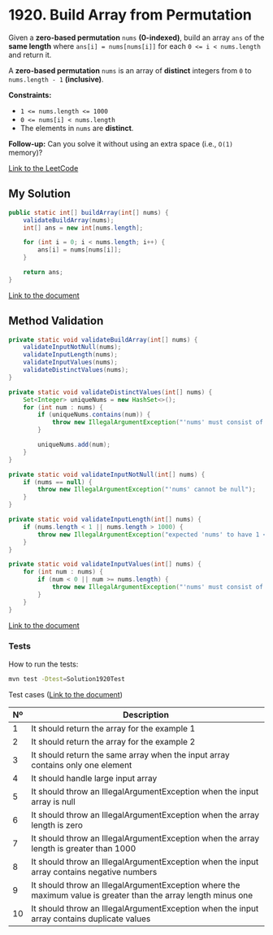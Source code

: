 # 1920. Build Array from Permutation

Given a **zero-based permutation** `nums` **(0-indexed)**, build an array `ans` of the **same length** where `ans[i] = nums[nums[i]]` for each `0 <= i < nums.length` and return it.

A **zero-based permutation** `nums` is an array of **distinct** integers from `0` to `nums.length - 1` **(inclusive)**.

**Constraints:**
- `1 <= nums.length <= 1000`
- `0 <= nums[i] < nums.length`
- The elements in `nums` are **distinct**.

**Follow-up:** Can you solve it without using an extra space (i.e., `O(1)` memory)?

[Link to the LeetCode](https://leetcode.com/problems/build-array-from-permutation/description/)

## My Solution

````java
public static int[] buildArray(int[] nums) {
    validateBuildArray(nums);
    int[] ans = new int[nums.length];

    for (int i = 0; i < nums.length; i++) {
        ans[i] = nums[nums[i]];
    }

    return ans;
}
````

[Link to the document](../../java/com/kauassilva/algorithms/solutions/Solution1920.java)



## Method Validation

````java
private static void validateBuildArray(int[] nums) {
    validateInputNotNull(nums);
    validateInputLength(nums);
    validateInputValues(nums);
    validateDistinctValues(nums);
}

private static void validateDistinctValues(int[] nums) {
    Set<Integer> uniqueNums = new HashSet<>();
    for (int num : nums) {
        if (uniqueNums.contains(num)) {
            throw new IllegalArgumentException("'nums' must consist of distinct values only");
        }

        uniqueNums.add(num);
    }
}

private static void validateInputNotNull(int[] nums) {
    if (nums == null) {
        throw new IllegalArgumentException("'nums' cannot be null");
    }
}

private static void validateInputLength(int[] nums) {
    if (nums.length < 1 || nums.length > 1000) {
        throw new IllegalArgumentException("expected 'nums' to have 1 <= size <= 1000 but got " + nums.length);
    }
}

private static void validateInputValues(int[] nums) {
    for (int num : nums) {
        if (num < 0 || num >= nums.length) {
            throw new IllegalArgumentException("'nums' must consist of values from 0 to " + (nums.length - 1) + " only");
        }
    }
}
````

[Link to the document](../../java/com/kauassilva/algorithms/solutions/Solution1920.java)



### Tests

How to run the tests:

````bash
mvn test -Dtest=Solution1920Test
````

Test cases ([Link to the document](../../../test/java/com/kauassilva/algorithms/solutions/Solution1920Test.java))

| Nº | Description                                                                                                    |
|----|----------------------------------------------------------------------------------------------------------------|
| 1  | It should return the array for the example 1                                                                   |
| 2  | It should return the array for the example 2                                                                   |
| 3  | It should return the same array when the input array contains only one element                                 |
| 4  | It should handle large input array                                                                             |
| 5  | It should throw an IllegalArgumentException when the input array is null                                       |
| 6  | It should throw an IllegalArgumentException when the array length is zero                                      |
| 7  | It should throw an IllegalArgumentException when the array length is greater than 1000                         |
| 8  | It should throw an IllegalArgumentException when the input array contains negative numbers                     |
| 9  | It should throw an IllegalArgumentException where the maximum value is greater than the array length minus one |
| 10 | It should throw an IllegalArgumentException when the input array contains duplicate values                     |

